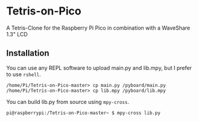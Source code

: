 # Tetris-on-Pico
A Tetris-Clone for the Raspberry Pi Pico in combination with a WaveShare 1.3" LCD
## Installation
You can use any REPL software to upload main.py and lib.mpy, but I prefer to use `rshell`.
```
/home/Pi/Tetris-on-Pico-master> cp main.py /pyboard/main.py
/home/Pi/Tetris-on-Pico-master> cp lib.mpy /pyboard/lib.mpy
```
You can build lib.py from source using `mpy-cross`.
```bash
pi@raspberrypi:/Tetris-on-Pico-master~ $ mpy-cross lib.py
```
